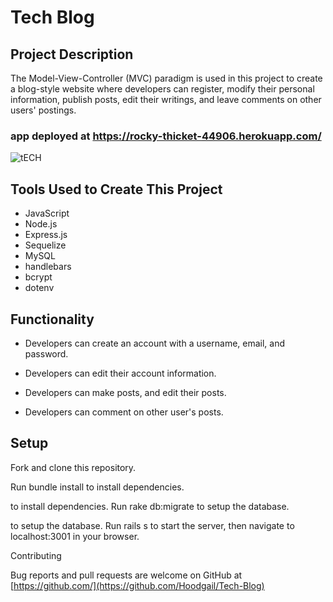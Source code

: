 # Tech Blog


## Project Description

The Model-View-Controller (MVC) paradigm is used in this project to create a blog-style website where developers can register, modify their personal information, publish posts, edit their writings, and leave comments on other users' postings.

### app deployed at https://rocky-thicket-44906.herokuapp.com/

![tECH](https://user-images.githubusercontent.com/45743294/201764434-e896c3a1-296c-4456-a204-3b531aeb7c19.jpg)


## Tools Used to Create This Project

-   JavaScript
-   Node.js
-   Express.js
-   Sequelize
-   MySQL
-   handlebars
-   bcrypt
-   dotenv


## Functionality

-   Developers can create an account with a username, email, and password.

-   Developers can edit their account information.

-   Developers can make posts, and edit their posts.

-   Developers can comment on other user's posts.

## Setup

Fork and clone this repository.

Run bundle install to install dependencies.

to install dependencies. Run rake db:migrate to setup the database.

to setup the database. Run rails s to start the server, then navigate to localhost:3001 in your browser.

Contributing

Bug reports and pull requests are welcome on GitHub at [https://github.com/](https://github.com/Hoodgail/Tech-Blog)

